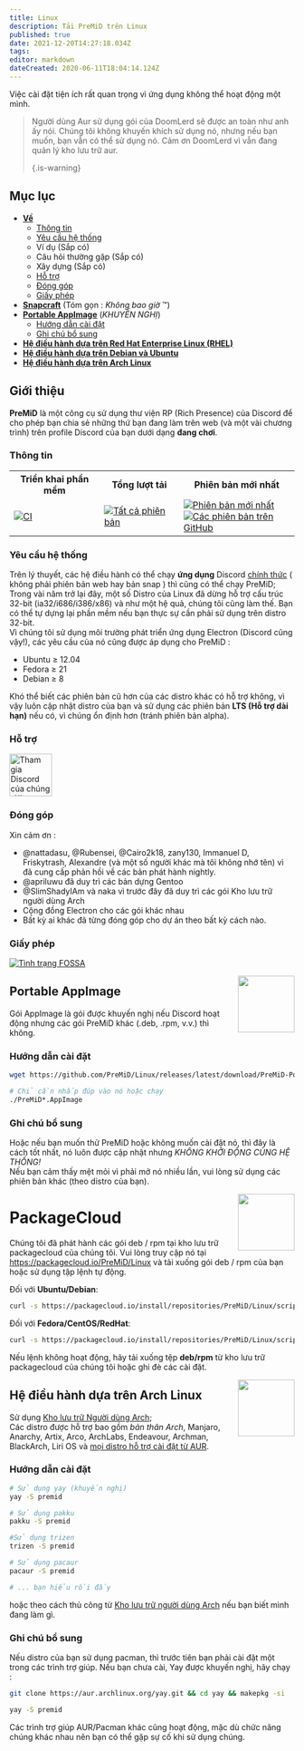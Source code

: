 ```yaml
---
title: Linux
description: Tải PreMiD trên Linux
published: true
date: 2021-12-20T14:27:18.034Z
tags:
editor: markdown
dateCreated: 2020-06-11T18:04:14.124Z
---
```


Việc cài đặt tiện ích rất quan trọng vì ứng dụng không thể hoạt động một mình.

> Người dùng Aur sử dụng gói của DoomLerd sẽ được an toàn như anh ấy nói. Chúng tôi không khuyến khích sử dụng nó, nhưng nếu bạn muốn, bạn vẫn có thể sử dụng nó. Cảm ơn DoomLerd vì vẫn đang quản lý kho lưu trữ aur. 
> 
> {.is-warning}

## Mục lục

- **[Về](#about)**
  - [Thông tin](#stats)
  - [Yêu cầu hệ thống](#requirements)
  - Ví dụ (Sắp có)
  - Câu hỏi thường gặp (Sắp có)
  - Xây dựng (Sắp có)
  - [Hỗ trợ](#support)
  - [Đóng góp](#credits)
  - [Giấy phép](#license)
- **[Snapcraft](#snapcraft)** (Tóm gọn : _Không bao giờ_ ™️)
- **[Portable AppImage](#appimage)** (_KHUYẾN NGHỊ_)
  - [Hướng dẫn cài đặt](#appimageinstall)
  - [Ghi chú bổ sung](#appimagenotes)
- [**Hệ điều hành dựa trên Red Hat Enterprise Linux (RHEL)**](#packagecloud)
- [**Hệ điều hành dựa trên Debian và Ubuntu**](#packagecloud)
- [**Hệ điều hành dựa trên Arch Linux**](#arch)

<a name="about"></a>

## Giới thiệu

**PreMiD** là một công cụ sử dụng thư viện RP (Rich Presence) của Discord để cho phép bạn chia sẻ những thứ bạn đang làm trên web (và một vài chương trình) trên profile Discord của bạn dưới dạng **đang chơi**.

<a name="stats"></a>

### Thông tin

<table>
  <tr>
    <th>Triển khai phần mềm</th>
    <th>Tổng lượt tải</th>
    <th>Phiên bản mới nhất</th>
  </tr>
  <tr>
    <td><a href="https://github.com/PreMiD/Linux/actions"><img src="https://github.com/PreMiD/Linux/workflows/CI/badge.svg?branch=master&event=push" alt="CI"></a></td>
    <td><a href="https://github.com/PreMiD/Linux/releases"><img src="https://img.shields.io/github/downloads/PreMiD/Linux/total.svg?maxAge=86400" alt="Tất cả phiên bản"></a></td>
    <td><a href="https://github.com/PreMiD/Linux/releases/latest"><img src="https://img.shields.io/github/v/release/PreMiD/Linux.svg?maxAge=86400" alt="Phiên bản mới nhất"><br><img src="https://img.shields.io/github/downloads/PreMiD/Linux/latest/total.svg?maxAge=86400" alt="Các phiên bản trên GitHub"></a></td>
  </tr>
</table>

<a name="requirements"></a>

### Yêu cầu hệ thống

Trên lý thuyết, các hệ điều hành có thể chạy **ứng dụng** Discord [chính thức](https://discordapp.com/download) ( không phải phiên bản web hay bản snap ) thì cũng có thể chạy PreMiD;<br/> Trong vài năm trở lại đây, một số Distro của Linux đã dừng hỗ trợ cấu trúc 32-bit (ia32/i686/i386/x86) và như một hệ quả, chúng tôi cũng làm thế. Bạn có thể tự dựng lại phần mềm nếu bạn thực sự cần phải sử dụng trên distro 32-bit.<br/> Vì chúng tôi sử dụng môi trường phát triển ứng dụng Electron (Discord cũng vậy!), các yêu cầu của nó cũng được áp dụng cho PreMiD :

- Ubuntu ≥ 12.04
- Fedora ≥ 21
- Debian ≥ 8

Khó thể biết các phiên bản cũ hơn của các distro khác có hỗ trợ không, vì vậy luôn cập nhật distro của bạn và sử dụng các phiên bản **LTS (Hỗ trợ dài hạn)** nếu có, vì chúng ổn định hơn (tránh phiên bản alpha).

<a name="support"></a>

### Hỗ trợ

<div>
  <a target="_blank" href="https://discord.premid.app/" title="Tham gia Discord của chúng tôi!">
    <img height="75px" draggable="false" src="https://discordapp.com/api/guilds/493130730549805057/widget.png?style=banner2" alt="Tham gia Discord của chúng tôi!">
  </a>
</div>

<a name="credits"></a>

### Đóng góp

Xin cảm ơn :

- @nattadasu, @Rubensei, @Cairo2k18, zany130, Immanuel D, Friskytrash, Alexandre (và một số người khác mà tôi không nhớ tên) vì đã cung cấp phản hồi về các bản phát hành nightly.
- @apriluwu đã duy trì các bản dựng Gentoo
- @SlimShadyIAm và naka vì trước đây đã duy trì các gói Kho lưu trữ người dùng Arch
- Cộng đồng Electron cho các gói khác nhau
- Bất kỳ ai khác đã từng đóng góp cho dự án theo bất kỳ cách nào.

<a name="license"></a>

### Giấy phép

[![Tình trạng FOSSA](https://app.fossa.io/api/projects/git%2Bgithub.com%2FPreMiD%2FLinux.svg?type=large)](https://app.fossa.io/projects/git%2Bgithub.com%2FPreMiD%2FLinux?ref=badge_large)

<img src="https://i.imgur.com/ACAxtmA.png" width="100" height="100" align="right" />

<a name="snapcraft"></a>

## Portable AppImage

Gói AppImage là gói được khuyến nghị nếu Discord hoạt động nhưng các gói PreMiD khác (.deb, .rpm, v.v.) thì không.

<a name="appimageinstall"></a>

### Hướng dẫn cài đặt

```bash
wget https://github.com/PreMiD/Linux/releases/latest/download/PreMiD-Portable.AppImage && chmod a+x PreMiD*.AppImage
```

```bash
# Chỉ cần nhấp đúp vào nó hoặc chạy
./PreMiD*.AppImage
```

<a name="appimagenotes"></a>

### Ghi chú bổ sung

Hoặc nếu bạn muốn thử PreMiD hoặc không muốn cài đặt nó, thì đây là cách tốt nhất, nó luôn được cập nhật nhưng _KHÔNG KHỞI ĐỘNG CÙNG HỆ THỐNG!_ <br/> Nếu bạn cảm thấy mệt mỏi vì phải mở nó nhiều lần, vui lòng sử dụng các phiên bản khác (theo distro của bạn).

<img src="https://raw.githubusercontent.com/PreMiD/Linux/master/.github/packagecloud.png" width="100" height="100" align="right" />

<a name="packagecloud"></a>

# PackageCloud

Chúng tôi đã phát hành các gói deb / rpm tại kho lưu trữ packagecloud của chúng tôi. Vui lòng truy cập nó tại https://packagecloud.io/PreMiD/Linux và tải xuống gói deb / rpm của bạn hoặc sử dụng tập lệnh tự động.

Đối với **Ubuntu/Debian**:

```bash
curl -s https://packagecloud.io/install/repositories/PreMiD/Linux/script.deb.sh | sudo bash
```

Đối với **Fedora/CentOS/RedHat**:

```bash
curl -s https://packagecloud.io/install/repositories/PreMiD/Linux/script.rpm.sh | sudo bash
```

Nếu lệnh không hoạt động, hãy tải xuống tệp **deb/rpm** từ kho lưu trữ packagecloud của chúng tôi hoặc ghi đè các cài đặt.

<a name="arch"></a>

<img src="https://raw.githubusercontent.com/PreMiD/Linux/86ae2fbd49499785281f388a5305b06e0d3ecfea/.github/iusearchbtw.svg" width="100" height="100" align="right" />

## Hệ điều hành dựa trên Arch Linux

Sử dụng [Kho lưu trữ Người dùng Arch](https://aur.archlinux.org/packages/premid);<br/> Các distro được hỗ trợ bao gồm _bản thân Arch_, Manjaro, Anarchy, Artix, Arco, ArchLabs, Endeavour, Archman, BlackArch, Liri OS và [mọi distro hỗ trợ cài đặt từ AUR](https://wiki.archlinux.org/index.php/Arch-based_distributions#Active).

<a name="archinstall"></a>

### Hướng dẫn cài đặt

```bash
# Sử dụng yay (khuyến nghị)
yay -S premid
```

```bash
# Sử dụng pakku
pakku -S premid
```

```bash
#Sử dụng trizen
trizen -S premid
```

```bash
# Sử dụng pacaur
pacaur -S premid
```

```bash
# ... bạn hiểu rồi đấy
```

hoặc theo cách thủ công từ [Kho lưu trữ người dùng Arch](https://aur.archlinux.org/packages/premid) nếu bạn biết mình đang làm gì.

<a name="archnotes"></a>

### Ghi chú bổ sung

Nếu distro của bạn sử dụng pacman, thì trước tiên bạn phải cài đặt một trong các trình trợ giúp. Nếu bạn chưa cài, Yay được khuyến nghị, hãy chạy :

```bash
git clone https://aur.archlinux.org/yay.git && cd yay && makepkg -si
```

```bash
yay -S premid
```

Các trình trợ giúp AUR/Pacman khác cũng hoạt động, mặc dù chức năng chúng khác nhau nên bạn có thể gặp sự cố khi sử dụng chúng.
